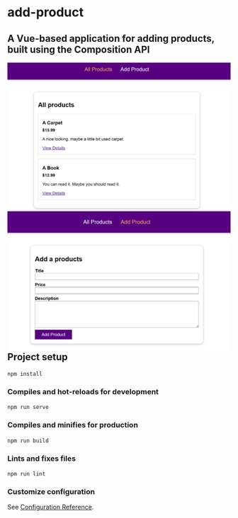 # add-product

## A Vue-based application for adding products, built using the Composition API

<img align="left" alt="screen1" width="600"  src="./public/all-product.png" />
<img align="left" alt="screen2" width="600" src="./public/add-product.png" />

## Project setup

```
npm install
```

### Compiles and hot-reloads for development

```
npm run serve
```

### Compiles and minifies for production

```
npm run build
```

### Lints and fixes files

```
npm run lint
```

### Customize configuration

See [Configuration Reference](https://cli.vuejs.org/config/).
